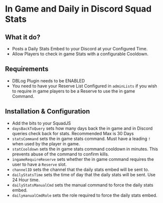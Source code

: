 # In Game and Daily in Discord Squad Stats

## What it do?
- Posts a Daily Stats Embed to your Discord at your Configured Time.
- Allow Players to check in game Stats with a configurable Cooldown.

## Requirements
- DBLog Plugin needs to be ENABLED
- You need to have your Reserve List Configured in `adminLists` if you wish to require in game players to be a Reserve to use the in game Command.

## Installation & Configuration
- Add the bits to your SquadJS
- `daysBackToQuery` sets how many days back the in game and in Discord queries check back for stats. Recommended Max is 30 Days
- `statsCommand` sets the in game stats command. Must have a leading `!` when used by the player in game.
- `statCooldown` sets the in game stats command cooldown in minutes. This prevents abuse of the command to confirm kills.
- `ingameRequireReserve` sets whether the in game command requires the user to have a `Reserve` slot.
- `channelID` sets the channel that the daily stats embed will be sent to.
- `dailyStatsTime` sets the time of day that the daily stats will be sent. Use 24 Hour time.
- `dailyStatsManualCmd` sets the manual command to force the daily stats embed.
- `dailymanualCmdRole` sets the role required to force the daily stats embed.